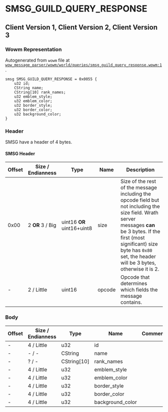 # SMSG_GUILD_QUERY_RESPONSE

## Client Version 1, Client Version 2, Client Version 3

### Wowm Representation

Autogenerated from `wowm` file at [`wow_message_parser/wowm/world/queries/smsg_guild_query_response.wowm:1`](https://github.com/gtker/wow_messages/tree/main/wow_message_parser/wowm/world/queries/smsg_guild_query_response.wowm#L1).
```rust,ignore
smsg SMSG_GUILD_QUERY_RESPONSE = 0x0055 {
    u32 id;
    CString name;
    CString[10] rank_names;
    u32 emblem_style;
    u32 emblem_color;
    u32 border_style;
    u32 border_color;
    u32 background_color;
}
```
### Header

SMSG have a header of 4 bytes.

#### SMSG Header

| Offset | Size / Endianness | Type   | Name   | Description |
| ------ | ----------------- | ------ | ------ | ----------- |
| 0x00   | 2 **OR** 3 / Big           | uint16 **OR** uint16+uint8 | size | Size of the rest of the message including the opcode field but not including the size field. Wrath server messages **can** be 3 bytes. If the first (most significant) size byte has `0x80` set, the header will be 3 bytes, otherwise it is 2.|
| -      | 2 / Little| uint16 | opcode | Opcode that determines which fields the message contains. |

### Body

| Offset | Size / Endianness | Type | Name | Comment |
| ------ | ----------------- | ---- | ---- | ------- |
| - | 4 / Little | u32 | id |  |
| - | - / - | CString | name |  |
| - | ? / - | CString[10] | rank_names |  |
| - | 4 / Little | u32 | emblem_style |  |
| - | 4 / Little | u32 | emblem_color |  |
| - | 4 / Little | u32 | border_style |  |
| - | 4 / Little | u32 | border_color |  |
| - | 4 / Little | u32 | background_color |  |

